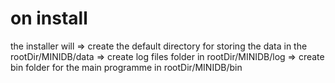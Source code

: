 # on install

the installer will
=> create the default directory for storing the data in the rootDir/MINIDB/data
=> create log files folder in rootDir/MINIDB/log
=> create bin folder for the main programme in rootDir/MINIDB/bin

